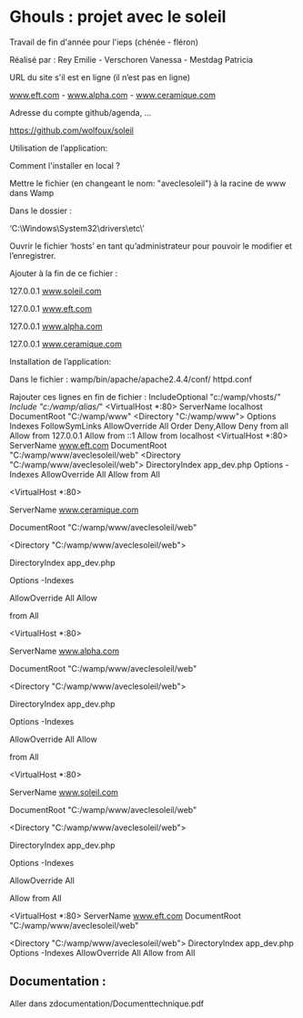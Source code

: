 Ghouls : projet avec le soleil
===============================

Travail de fin d'année pour l'ieps (chénée - fléron)

Réalisé par : Rey Emilie - Verschoren Vanessa - Mestdag Patricia


URL du site s'il est en ligne (il n’est pas en ligne)

www.eft.com - www.alpha.com - www.ceramique.com

Adresse du compte github/agenda, ...

https://github.com/wolfoux/soleil


Utilisation de l’application:

Comment l'installer en local ?

Mettre le fichier (en changeant le nom: "aveclesoleil") à la racine de www dans Wamp

Dans le dossier :

‘C:\Windows\System32\drivers\etc\’

Ouvrir le fichier ‘hosts’ en tant qu’administrateur pour pouvoir le modifier et l’enregistrer.

Ajouter à la fin de ce fichier :

127.0.0.1 www.soleil.com

127.0.0.1 www.eft.com

127.0.0.1 www.alpha.com

127.0.0.1 www.ceramique.com



Installation de l’application:

Dans le fichier : wamp/bin/apache/apache2.4.4/conf/ httpd.conf

Rajouter ces lignes en fin de fichier : IncludeOptional "c:/wamp/vhosts/*" Include "c:/wamp/alias/*" <VirtualHost *:80> ServerName localhost DocumentRoot "C:/wamp/www" <Directory "C:/wamp/www"> Options Indexes FollowSymLinks AllowOverride All Order Deny,Allow Deny from all Allow from 127.0.0.1 Allow from ::1 Allow from localhost </Directory> </VirtualHost> <VirtualHost *:80> ServerName www.eft.com DocumentRoot "C:/wamp/www/aveclesoleil/web" <Directory "C:/wamp/www/aveclesoleil/web"> DirectoryIndex app_dev.php Options -Indexes AllowOverride All Allow from All </Directory> </VirtualHost>


<VirtualHost *:80> 

ServerName www.ceramique.com 

DocumentRoot "C:/wamp/www/aveclesoleil/web" 

<Directory "C:/wamp/www/aveclesoleil/web"> 

DirectoryIndex app_dev.php 

Options -Indexes 

AllowOverride All Allow 

from All

</Directory> 

</VirtualHost> 


<VirtualHost *:80> 

ServerName www.alpha.com 

DocumentRoot "C:/wamp/www/aveclesoleil/web" 

<Directory "C:/wamp/www/aveclesoleil/web"> 

DirectoryIndex app_dev.php 

Options -Indexes 

AllowOverride All Allow 

from All </Directory> 

</VirtualHost>


<VirtualHost *:80>

ServerName www.soleil.com

DocumentRoot "C:/wamp/www/aveclesoleil/web"

<Directory "C:/wamp/www/aveclesoleil/web">

DirectoryIndex app_dev.php

Options -Indexes

AllowOverride All

Allow from All

</Directory>

</VirtualHost>


<VirtualHost *:80>
   ServerName www.eft.com
   DocumentRoot "C:/wamp/www/aveclesoleil/web"

<Directory "C:/wamp/www/aveclesoleil/web">
   DirectoryIndex app_dev.php
   Options -Indexes
   AllowOverride All
   Allow from All
</Directory>
</VirtualHost>


## Documentation :


Aller dans zdocumentation/Documenttechnique.pdf